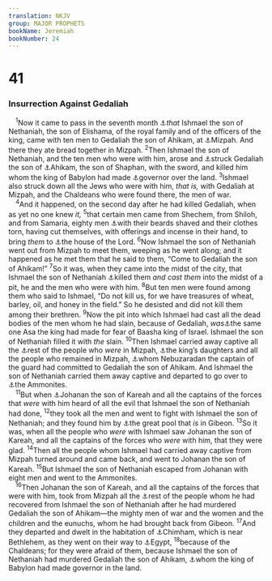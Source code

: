 ```yaml
---
translation: NKJV
group: MAJOR PROPHETS
bookName: Jeremiah 
bookNumber: 24
---
```


<div class="title"><h1>41</h1><h3>Insurrection Against Gedaliah</h3></div>
<span class="verse gie_41_1"> <sup>1</sup>Now it came to pass in the seventh month <a data-toggle="tooltip" data-placement="bottom" title="2 Kin. 25:25">⚓</a><i>that</i> Ishmael the son of Nethaniah, the son of Elishama, of the royal family and of the officers of the king, came with ten men to Gedaliah the son of Ahikam, at <a data-toggle="tooltip" data-placement="bottom" title="Jer. 40:6, 10">⚓</a>Mizpah. And there they ate bread together in Mizpah. </span>
<span class="verse gie_41_2"><sup>2</sup>Then Ishmael the son of Nethaniah, and the ten men who were with him, arose and <a data-toggle="tooltip" data-placement="bottom" title="2 Sam. 3:27; 20:9, 10; 2 Kin. 25:25; Ps. 41:9; 109:5; John 13:18">⚓</a>struck Gedaliah the son of <a data-toggle="tooltip" data-placement="bottom" title="Jer. 26:24">⚓</a>Ahikam, the son of Shaphan, with the sword, and killed him whom the king of Babylon had made <a data-toggle="tooltip" data-placement="bottom" title="Jer. 40:5">⚓</a>governor over the land. </span>
<span class="verse gie_41_3"><sup>3</sup>Ishmael also struck down all the Jews who were with him, <i>that</i> <i>is,</i> with Gedaliah at Mizpah, and the Chaldeans who were found there, the men of war.<br/></span>
<span class="verse gie_41_4"> <sup>4</sup>And it happened, on the second day after he had killed Gedaliah, when as yet no one knew <i>it,</i></span>
<span class="verse gie_41_5"><sup>5</sup>that certain men came from Shechem, from Shiloh, and from Samaria, eighty men <a data-toggle="tooltip" data-placement="bottom" title="Lev. 19:27, 28; Deut. 14:1; Is. 15:2">⚓</a>with their beards shaved and their clothes torn, having cut themselves, with offerings and incense in their hand, to bring <i>them</i> to <a data-toggle="tooltip" data-placement="bottom" title="1 Sam. 1:7; 2 Kin. 25:9; Neh. 10:34, 35">⚓</a>the house of the Lord. </span>
<span class="verse gie_41_6"><sup>6</sup>Now Ishmael the son of Nethaniah went out from Mizpah to meet them, weeping as he went along; and it happened as he met them that he said to them, “Come to Gedaliah the son of Ahikam!” </span>
<span class="verse gie_41_7"><sup>7</sup>So it was, when they came into the midst of the city, that Ishmael the son of Nethaniah <a data-toggle="tooltip" data-placement="bottom" title="Ps. 55:23; Is. 59:7; Ezek. 22:27; 33:24, 26">⚓</a>killed them <i>and</i> <i>cast</i> <i>them</i> into the midst of a pit, he and the men who were with him. </span>
<span class="verse gie_41_8"><sup>8</sup>But ten men were found among them who said to Ishmael, “Do not kill us, for we have treasures of wheat, barley, oil, and honey in the field.” So he desisted and did not kill them among their brethren. </span>
<span class="verse gie_41_9"><sup>9</sup>Now the pit into which Ishmael had cast all the dead bodies of the men whom he had slain, because of Gedaliah, <i>was</i><a data-toggle="tooltip" data-placement="bottom" title="1 Kin. 15:22; 2 Chr. 16:6">⚓</a>the same one Asa the king had made for fear of Baasha king of Israel. Ishmael the son of Nethaniah filled it with <i>the</i> slain. </span>
<span class="verse gie_41_10"><sup>10</sup>Then Ishmael carried away captive all the <a data-toggle="tooltip" data-placement="bottom" title="Jer. 40:11, 12">⚓</a>rest of the people who <i>were</i> in Mizpah, <a data-toggle="tooltip" data-placement="bottom" title="Jer. 43:6">⚓</a>the king’s daughters and all the people who remained in Mizpah, <a data-toggle="tooltip" data-placement="bottom" title="Jer. 40:7">⚓</a>whom Nebuzaradan the captain of the guard had committed to Gedaliah the son of Ahikam. And Ishmael the son of Nethaniah carried them away captive and departed to go over to <a data-toggle="tooltip" data-placement="bottom" title="Jer. 40:14">⚓</a>the Ammonites.<br/></span>
<span class="verse gie_41_11"> <sup>11</sup>But when <a data-toggle="tooltip" data-placement="bottom" title="Jer. 40:7, 8, 13–16">⚓</a>Johanan the son of Kareah and all the captains of the forces that <i>were</i> with him heard of all the evil that Ishmael the son of Nethaniah had done, </span>
<span class="verse gie_41_12"><sup>12</sup>they took all the men and went to fight with Ishmael the son of Nethaniah; and they found him by <a data-toggle="tooltip" data-placement="bottom" title="2 Sam. 2:13">⚓</a>the great pool that <i>is</i> in Gibeon. </span>
<span class="verse gie_41_13"><sup>13</sup>So it was, when all the people who <i>were</i> with Ishmael saw Johanan the son of Kareah, and all the captains of the forces who <i>were</i> with him, that they were glad. </span>
<span class="verse gie_41_14"><sup>14</sup>Then all the people whom Ishmael had carried away captive from Mizpah turned around and came back, and went to Johanan the son of Kareah. </span>
<span class="verse gie_41_15"><sup>15</sup>But Ishmael the son of Nethaniah escaped from Johanan with eight men and went to the Ammonites.<br/></span>
<span class="verse gie_41_16"> <sup>16</sup>Then Johanan the son of Kareah, and all the captains of the forces that were with him, took from Mizpah all the <a data-toggle="tooltip" data-placement="bottom" title="Jer. 40:11, 12; 43:4–7">⚓</a>rest of the people whom he had recovered from Ishmael the son of Nethaniah after he had murdered Gedaliah the son of Ahikam—the mighty men of war and the women and the children and the eunuchs, whom he had brought back from Gibeon. </span>
<span class="verse gie_41_17"><sup>17</sup>And they departed and dwelt in the habitation of <a data-toggle="tooltip" data-placement="bottom" title="2 Sam. 19:37, 38">⚓</a>Chimham, which is near Bethlehem, as they went on their way to <a data-toggle="tooltip" data-placement="bottom" title="Jer. 43:7">⚓</a>Egypt, </span>
<span class="verse gie_41_18"><sup>18</sup>because of the Chaldeans; for they were afraid of them, because Ishmael the son of Nethaniah had murdered Gedaliah the son of Ahikam, <a data-toggle="tooltip" data-placement="bottom" title="Jer. 40:5">⚓</a>whom the king of Babylon had made governor in the land.<br/></span>
